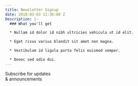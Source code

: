 ```yaml
---
title: Newsletter Signup
date: 2018-03-03 11:36:00 Z
Description: |-
  ### What you'll get

  * Nullam id dolor id nibh ultricies vehicula ut id elit.

  * Eget risus varius blandit sit amet non magna.

  * Vestibulum id ligula porta felis euismod semper.

  * Donec sed odio dui.
---
```


Subscribe for updates <br>& announcements